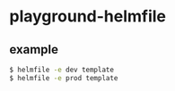 # playground-helmfile

## example

```sh
$ helmfile -e dev template
$ helmfile -e prod template
```
